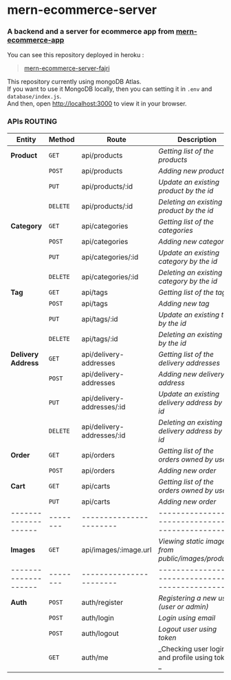 # mern-ecommerce-server

### A backend and a server for ecommerce app from [mern-ecommerce-app](https://github.com/fajrianwarf/mern-ecommerce-app)

You can see this repository deployed in heroku :

> [mern-ecommerce-server-fajri](https://mern-ecommerce-server-fajri.herokuapp.com/)

This repository currently using mongoDB Atlas.\
If you want to use it MongoDB locally, then you can setting it in `.env` and `database/index.js`.\
And then, open [http://localhost:3000](http://localhost:3000) to view it in your browser.

### APIs ROUTING

| Entity               | Method   | Route                      | Description                                         |
| -------------------- | -------- | -------------------------- | --------------------------------------------------- |
| **Product**          | `GET`    | api/products               | _Getting list of the products_                      |
|                      | `POST`   | api/products               | _Adding new product_                                |
|                      | `PUT`    | api/products/:id           | _Update an existing product by the id_              |
|                      | `DELETE` | api/products/:id           | _Deleting an existing product by the id_            |
| **Category**         | `GET`    | api/categories             | _Getting list of the categories_                    |
|                      | `POST`   | api/categories             | _Adding new category_                               |
|                      | `PUT`    | api/categories/:id         | _Update an existing category by the id_             |
|                      | `DELETE` | api/categories/:id         | _Deleting an existing category by the id_           |
| **Tag**              | `GET`    | api/tags                   | _Getting list of the tags_                          |
|                      | `POST`   | api/tags                   | _Adding new tag_                                    |
|                      | `PUT`    | api/tags/:id               | _Update an existing tag by the id_                  |
|                      | `DELETE` | api/tags/:id               | _Deleting an existing tag by the id_                |
| **Delivery Address** | `GET`    | api/delivery-addresses     | _Getting list of the delivery addresses_            |
|                      | `POST`   | api/delivery-addresses     | _Adding new delivery address_                       |
|                      | `PUT`    | api/delivery-addresses/:id | _Update an existing delivery address by the id_     |
|                      | `DELETE` | api/delivery-addresses/:id | _Deleting an existing delivery address by the id_   |
| **Order**            | `GET`    | api/orders                 | _Getting list of the orders owned by user_          |
|                      | `POST`   | api/orders                 | _Adding new order_                                  |
| **Cart**             | `GET`    | api/carts                  | _Getting list of the orders owned by user_          |
|                      | `PUT`    | api/carts                  | _Adding new order_                                  |
| -------------------- | -------- | -----------------------    | -------------------------------------------------   |
| **Images**           | `GET`    | api/images/:image.url      | _Viewing static images from public/images/products_ |
| -------------------- | -------- | -----------------------    | -------------------------------------------------   |
| **Auth**             | `POST`   | auth/register              | _Registering a new user (user or admin)_            |
|                      | `POST`   | auth/login                 | _Login using email_                                 |
|                      | `POST`   | auth/logout                | _Logout user using token_                           |
|                      | `GET`    | auth/me                    | _Checking user login and profile using token _      |
